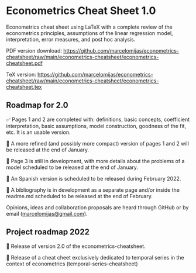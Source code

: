 # Econometrics Cheat Sheet 1.0

Econometrics cheat sheet using LaTeX with a complete review of the econometrics principles, assumptions of the linear regression model, interpretation, error measures, and post hoc analysis.

PDF version download: https://github.com/marcelomijas/econometrics-cheatsheet/raw/main/econometrics-cheatsheet/econometrics-cheatsheet.pdf

TeX version: https://github.com/marcelomijas/econometrics-cheatsheet/raw/main/econometrics-cheatsheet/econometrics-cheatsheet.tex

## Roadmap for 2.0

:white_check_mark: Pages 1 and 2 are completed with: definitions, basic concepts, coefficient interpretation, basic assumptions,  model construction, goodness of the fit, etc. It is an usable version.

:construction: A more refined (and possibly more compact) version of pages 1 and 2 will be released at the end of January.

:construction: Page 3 is still in development, with more details about the problems of a model scheduled to be released at the end of January.

:construction: An Spanish version is scheduled to be released during February 2022.

:construction: A bibliography is in development as a separate page and/or inside the readme.md scheduled to be released at the end of February. 

Opinions, ideas and collaboration proposals are heard through GitHub or by email (marcelomijas@gmail.com).

## Project roadmap 2022

:construction: Release of version 2.0 of the econometrics-cheatsheet.

:construction: Release of a cheat cheet exclusively dedicated to temporal series in the context of econometrics (temporal-series-cheatsheet)
